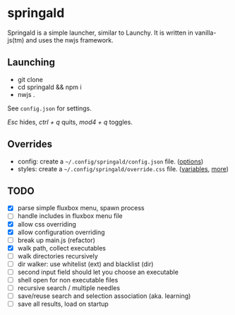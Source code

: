 # springald

Springald is a simple launcher, similar to Launchy. It is written in vanilla-js(tm) and
uses the nwjs framework.

## Launching

* git clone
* cd springald && npm i
* nwjs .

See `config.json` for settings.

_Esc_ hides, _ctrl + q_ quits, _mod4 + q_ toggles.

## Overrides

* config: create a `~/.config/springald/config.json` file. ([options](./config.json))
* styles: create a `~/.config/springald/override.css` file. ([variables](./styles/variables.css), [more](./styles/springald.css))

## TODO

- [X] parse simple fluxbox menu, spawn process
- [ ] handle includes in fluxbox menu file
- [X] allow css overriding
- [X] allow configuration overriding
- [ ] break up main.js (refactor)
- [X] walk path, collect executables
- [ ] walk directories recursively
- [ ] dir walker: use whitelist (ext) and blacklist (dir)
- [ ] second input field should let you choose an executable
- [ ] shell open for non executable files
- [ ] recursive search / multiple needles
- [ ] save/reuse search and selection association (aka. learning)
- [ ] save all results, load on startup
